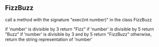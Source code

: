 ## FizzBuzz

call a method with the signature "exec(int number)" in the class FizzBuzz

if 'number' is divisible by 3 return "Fizz"
if 'number' is divisible by 5 return "Buzz"
if 'number' is divisible by 3 and by 5 return "FizzBuzz"
otherwise, return the string representation of 'number'